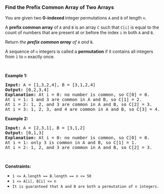 
<h3>Find the Prefix Common Array of Two Arrays</h3>
<div><p>You are given two <strong>0-indexed </strong>integer<strong> </strong>permutations <code>A</code> and <code>B</code> of length <code>n</code>.</p>
<p>A <strong>prefix common array</strong> of <code>A</code> and <code>B</code> is an array <code>C</code> such that <code>C[i]</code> is equal to the count of numbers that are present at or before the index <code>i</code> in both <code>A</code> and <code>B</code>.</p>
<p>Return <em>the <strong>prefix common array</strong> of </em><code>A</code><em> and </em><code>B</code>.</p>
<p>A sequence of <code>n</code> integers is called a <strong>permutation</strong> if it contains all integers from <code>1</code> to <code>n</code> exactly once.</p>
<p> </p>
<p><strong>Example 1:</strong></p>
<pre><strong>Input:</strong> A = [1,3,2,4], B = [3,1,2,4]
<strong>Output:</strong> [0,2,3,4]
<strong>Explanation:</strong> At i = 0: no number is common, so C[0] = 0.
At i = 1: 1 and 3 are common in A and B, so C[1] = 2.
At i = 2: 1, 2, and 3 are common in A and B, so C[2] = 3.
At i = 3: 1, 2, 3, and 4 are common in A and B, so C[3] = 4.
</pre>
<p><strong>Example 2:</strong></p>
<pre><strong>Input:</strong> A = [2,3,1], B = [3,1,2]
<strong>Output:</strong> [0,1,3]
<strong>Explanation:</strong> At i = 0: no number is common, so C[0] = 0.
At i = 1: only 3 is common in A and B, so C[1] = 1.
At i = 2: 1, 2, and 3 are common in A and B, so C[2] = 3.
</pre>
<p> </p>
<p><strong>Constraints:</strong></p>
<ul>
<li><code>1 &lt;= A.length == B.length == n &lt;= 50</code></li>
<li><code>1 &lt;= A[i], B[i] &lt;= n</code></li>
<li><code>It is guaranteed that A and B are both a permutation of n integers.</code></li>
</ul>
</div>

